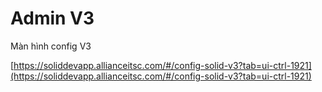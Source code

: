 # Admin V3

Màn hình config V3

[https://soliddevapp.allianceitsc.com/#/config-solid-v3?tab=ui-ctrl-1921](https://soliddevapp.allianceitsc.com/#/config-solid-v3?tab=ui-ctrl-1921)

